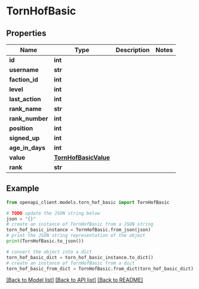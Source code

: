 # TornHofBasic


## Properties

Name | Type | Description | Notes
------------ | ------------- | ------------- | -------------
**id** | **int** |  | 
**username** | **str** |  | 
**faction_id** | **int** |  | 
**level** | **int** |  | 
**last_action** | **int** |  | 
**rank_name** | **str** |  | 
**rank_number** | **int** |  | 
**position** | **int** |  | 
**signed_up** | **int** |  | 
**age_in_days** | **int** |  | 
**value** | [**TornHofBasicValue**](TornHofBasicValue.md) |  | 
**rank** | **str** |  | 

## Example

```python
from openapi_client.models.torn_hof_basic import TornHofBasic

# TODO update the JSON string below
json = "{}"
# create an instance of TornHofBasic from a JSON string
torn_hof_basic_instance = TornHofBasic.from_json(json)
# print the JSON string representation of the object
print(TornHofBasic.to_json())

# convert the object into a dict
torn_hof_basic_dict = torn_hof_basic_instance.to_dict()
# create an instance of TornHofBasic from a dict
torn_hof_basic_from_dict = TornHofBasic.from_dict(torn_hof_basic_dict)
```
[[Back to Model list]](../README.md#documentation-for-models) [[Back to API list]](../README.md#documentation-for-api-endpoints) [[Back to README]](../README.md)


